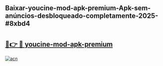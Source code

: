 ## Baixar-youcine-mod-apk-premium-Apk-sem-anúncios-desbloqueado-completamente-2025-#8xbd4

# <h2><a href="https://ainizakaria.my?title=youcine-mod-apk-premium&ref=22M">🔗👉 🔴 youcine-mod-apk-premium</a></h2>

[![acn](https://github.com/user-attachments/assets/0f9c940e-d8b0-45ae-aac7-cd30a18b3e1c)](https://ainizakaria.my?title=youcine-mod-apk-premium&ref=22M)

